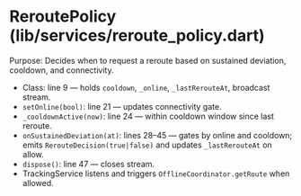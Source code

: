 # ReroutePolicy (lib/services/reroute_policy.dart)

Purpose: Decides when to request a reroute based on sustained deviation, cooldown, and connectivity.

- Class: line 9 — holds `cooldown`, `_online`, `_lastRerouteAt`, broadcast stream.
- `setOnline(bool)`: line 21 — updates connectivity gate.
- `_cooldownActive(now)`: line 24 — within cooldown window since last reroute.
- `onSustainedDeviation(at)`: lines 28–45 — gates by online and cooldown; emits `RerouteDecision(true|false)` and updates `_lastRerouteAt` on allow.
- `dispose()`: line 47 — closes stream.
- TrackingService listens and triggers `OfflineCoordinator.getRoute` when allowed.
